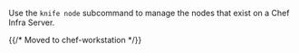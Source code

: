 Use the `knife node` subcommand to manage the nodes that exist on a Chef
Infra Server.

{{/* Moved to chef-workstation */}}

